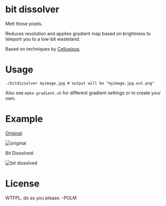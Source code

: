 # bit dissolver

Melt those pixels. 

Reduces resolution and applies gradient map based on brightness to teleport you to a low-bit wasteland.

Based on techniques by [Cellusious](https://twitter.com/cellusious).

# Usage

    ./bitdissolver myimage.jpg # output will be "myimage.jpg.out.png"

Also see `make-gradient.sh` for different gradient settings or to create your own. 

# Example

[Original](https://www.flickr.com/photos/internetarchivebookimages/14762029991/in/photolist-outgdt-ocEbrS-oeWVa2-ouiEbc-oukdor-oszqGy-od8hqF-oeV1HR-od3MbZ-ov2AuS-oe148h-ovi2hC-aiWxfG-odaxsv-oum85w-ouozYq-oup3Ah-od8eJP-ovrT3B-oszdeC-odjiVW-odyGF6-ounBKN-ouRfnv-own53K-ow2fzg-od7hZb-odjY1U-oeXm8F-oupmky-ou6Tmz-n99Jv3-ouLFEV-ouNtwD-ow7Rnk-odk3iv-of1YzG-oy5vKi-oszEpd-oupY2V-owmK1g-odjJNb-ouk5wz-ouBLYV-oeXPzK-odk5aA-osLpvJ-oterxA-ouPAXx-ouAfER):

![original](http://i.imgur.com/Vd8PeQwl.jpg)

Bit Dissolved: 

![bit dissolved](http://i.imgur.com/321yBdOl.png)

# License

WTFPL, do as you please. -POLM


